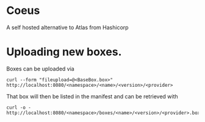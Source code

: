 # Coeus
A self hosted alternative to Atlas from Hashicorp

# Uploading new boxes.
Boxes can be uploaded via

```
curl --form "fileupload=@<BaseBox.box>"
http://localhost:8080/<namespace>/<name>/<version>/<provider>
```

That box will then be listed in the manifest and can be retrieved with

```
curl -o -
http://localhost:8080/<namespace>/boxes/<name>/<version>/<provider>.box
```

